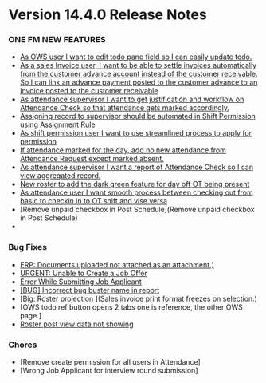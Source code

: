 
  
  

# Version 14.4.0 Release Notes

### ONE FM NEW FEATURES

- [As OWS user I want to edit todo pane field so I can easily update todo.](https://github.com/ONE-F-M/One-FM/pull/2402)
- [As a sales Invoice user, I want to be able to settle invoices automatically from the customer advance account instead of the customer receivable. So I can link an advance payment posted to the customer advance  to an invoice posted to the customer receivable](https://github.com/ONE-F-M/One-FM/pull/2391)
- [As attendance supervisor I want to get justification and workflow on Attendance Check so that attendance gets marked accordingly.](https://github.com/ONE-F-M/One-FM/pull/2405)
- [Assigning record to supervisor should be automated in Shift Permission using Assignment Rule](https://github.com/ONE-F-M/One-FM/pull/2398)
- [As shift permission user I want to use streamlined process to apply for permission](https://github.com/ONE-F-M/One-FM/pull/2397)
- [If attendance marked for the day, add no new attendance from Attendance Request except marked absent.](https://github.com/ONE-F-M/One-FM/pull/2408)
- [As attendance supervisor I want a report of Attendance Check so I can view aggregated record.](https://github.com/ONE-F-M/One-FM/pull/2407)
- [New roster to add the dark green feature for day off OT being present](https://github.com/ONE-F-M/One-FM/pull/2387)
- [As attendance user I want smooth process between checking out from basic to checkin in to OT shift and vise versa](https://github.com/ONE-F-M/One-FM/pull/2400)
- [Remove unpaid checkbox in Post Schedule](Remove unpaid checkbox in Post Schedule)
- 
### Bug Fixes
- [ERP: Documents uploaded not attached as an attachment.)](https://github.com/ONE-F-M/One-FM/pull/2392)
- [URGENT: Unable to Create a Job Offer](https://github.com/ONE-F-M/One-FM/pull/2394)
- [Error While Submitting Job Applicant](https://github.com/ONE-F-M/One-FM/pull/2385)
- [[BUG] Incorrect bug buster name in report](https://github.com/ONE-F-M/One-FM/pull/2396)
- [Big: Roster projection ](Sales invoice print format freezes on selection.)
- [OWS todo ref button opens 2 tabs one is reference, the other OWS page.]
- [Roster post view data not showing](https://github.com/ONE-F-M/One-FM/pull/2401)

### Chores
- [Remove create permission for all users in Attendance]
- [Wrong Job Applicant for interview round submission]